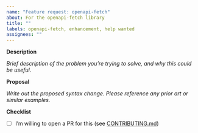 ```yaml
---
name: "Feature request: openapi-fetch"
about: For the openapi-fetch library
title: ""
labels: openapi-fetch, enhancement, help wanted
assignees: ""
---
```


**Description**

_Brief description of the problem you’re trying to solve, and why this could be useful._

**Proposal**

_Write out the proposed syntax change. Please reference any prior art or similar examples._

**Checklist**

- [ ] I’m willing to open a PR for this (see [CONTRIBUTING.md](https://github.com/drwpow/openapi-fetch/blob/main/CONTRIBUTING.md))
